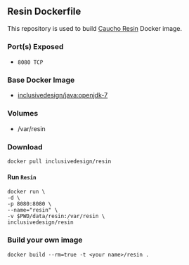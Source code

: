 ## Resin Dockerfile


This repository is used to build [Caucho Resin](http://caucho.com/) Docker image.


### Port(s) Exposed

* `8080 TCP`


### Base Docker Image

* [inclusivedesign/java:openjdk-7](https://github.com/idi-ops/docker-java/)


### Volumes

* /var/resin

### Download

    docker pull inclusivedesign/resin


#### Run `Resin`


```
docker run \
-d \
-p 8080:8080 \
--name="resin" \
-v $PWD/data/resin:/var/resin \
inclusivedesign/resin
```

### Build your own image


    docker build --rm=true -t <your name>/resin .
